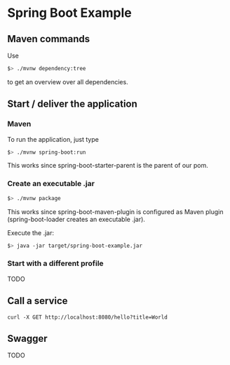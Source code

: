 # Spring Boot Example

## Maven commands

Use

```bash
$> ./mvnw dependency:tree
```

to get an overview over all dependencies.

## Start / deliver the application

### Maven

To run the application, just type

```bash
$> ./mvnw spring-boot:run
```

This works since spring-boot-starter-parent is the parent of our pom.

### Create an executable .jar

```bash
$> ./mvnw package
```

This works since spring-boot-maven-plugin is configured as Maven plugin (spring-boot-loader creates an executable .jar).

Execute the .jar:

```bash
$> java -jar target/spring-boot-example.jar
```

### Start with a different profile

TODO

## Call a service

`curl -X GET http://localhost:8080/hello?title=World`

## Swagger

TODO